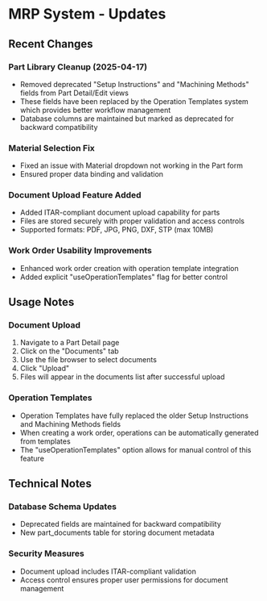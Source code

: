 
# MRP System - Updates

## Recent Changes

### Part Library Cleanup (2025-04-17)
- Removed deprecated "Setup Instructions" and "Machining Methods" fields from Part Detail/Edit views
- These fields have been replaced by the Operation Templates system which provides better workflow management
- Database columns are maintained but marked as deprecated for backward compatibility

### Material Selection Fix
- Fixed an issue with Material dropdown not working in the Part form
- Ensured proper data binding and validation

### Document Upload Feature Added
- Added ITAR-compliant document upload capability for parts
- Files are stored securely with proper validation and access controls
- Supported formats: PDF, JPG, PNG, DXF, STP (max 10MB)

### Work Order Usability Improvements
- Enhanced work order creation with operation template integration
- Added explicit "useOperationTemplates" flag for better control

## Usage Notes

### Document Upload
1. Navigate to a Part Detail page
2. Click on the "Documents" tab
3. Use the file browser to select documents
4. Click "Upload"
5. Files will appear in the documents list after successful upload

### Operation Templates
- Operation Templates have fully replaced the older Setup Instructions and Machining Methods fields
- When creating a work order, operations can be automatically generated from templates
- The "useOperationTemplates" option allows for manual control of this feature

## Technical Notes

### Database Schema Updates
- Deprecated fields are maintained for backward compatibility
- New part_documents table for storing document metadata

### Security Measures
- Document upload includes ITAR-compliant validation
- Access control ensures proper user permissions for document management
